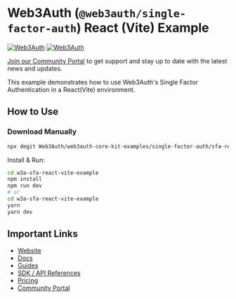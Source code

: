 # Web3Auth (`@web3auth/single-factor-auth`) React (Vite) Example

[![Web3Auth](https://img.shields.io/badge/Web3Auth-SDK-blue)](https://web3auth.io/docs/sdk/core-kit/sfa-web/)
[![Web3Auth](https://img.shields.io/badge/Web3Auth-Community-cyan)](https://community.web3auth.io)

[Join our Community Portal](https://community.web3auth.io/) to get support and stay up to date with the latest news and updates.

This example demonstrates how to use Web3Auth's Single Factor Authentication in a React(Vite) environment.

## How to Use

### Download Manually

```bash
npx degit Web3Auth/web3auth-core-kit-examples/single-factor-auth/sfa-react-vite-example w3a-sfa-react-vite-example
```

Install & Run:

```bash
cd w3a-sfa-react-vite-example
npm install
npm run dev
# or
cd w3a-sfa-react-vite-example
yarn
yarn dev
```

## Important Links

- [Website](https://web3auth.io)
- [Docs](https://web3auth.io/docs)
- [Guides](https://web3auth.io/docs/content-hub?type=guides)
- [SDK / API References](https://web3auth.io/docs/sdk)
- [Pricing](https://web3auth.io/pricing.html)
- [Community Portal](https://community.web3auth.io)